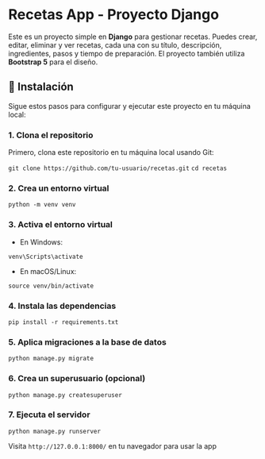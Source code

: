 # Recetas App - Proyecto Django

Este es un proyecto simple en **Django** para gestionar recetas. Puedes crear, editar, eliminar y ver recetas, cada una con su título, descripción, ingredientes, pasos y tiempo de preparación. El proyecto también utiliza **Bootstrap 5** para el diseño.

## 🚀 Instalación

Sigue estos pasos para configurar y ejecutar este proyecto en tu máquina local:

### 1. Clona el repositorio

Primero, clona este repositorio en tu máquina local usando Git:

`git clone https://github.com/tu-usuario/recetas.git`
`cd recetas`

### 2. Crea un entorno virtual


`python -m venv venv` 

### 3. Activa el entorno virtual

-   En Windows:
    

`venv\Scripts\activate` 

-   En macOS/Linux:
    

`source venv/bin/activate` 

### 4. Instala las dependencias

`pip install -r requirements.txt` 

### 5. Aplica migraciones a la base de datos

`python manage.py migrate` 

### 6. Crea un superusuario (opcional)

`python manage.py createsuperuser` 


### 7. Ejecuta el servidor

`python manage.py runserver` 

Visita `http://127.0.0.1:8000/` en tu navegador para usar la app
